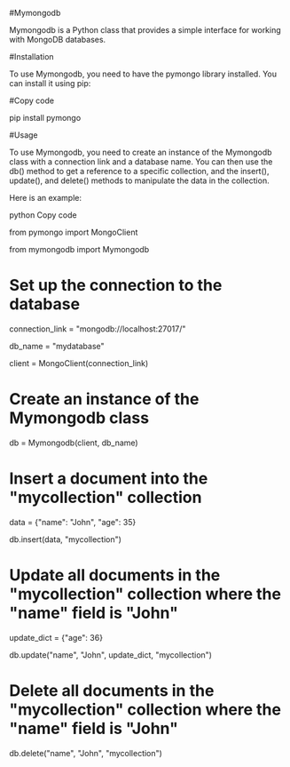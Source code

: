 #Mymongodb

Mymongodb is a Python class that provides a simple interface for working with MongoDB databases.

#Installation

To use Mymongodb, you need to have the pymongo library installed. You can install it using pip:

#Copy code

pip install pymongo

#Usage

To use Mymongodb, you need to create an instance of the Mymongodb class with a connection link and a database name. You can then use the db() method to get a reference to a specific collection, and the insert(), update(), and delete() methods to manipulate the data in the collection.

Here is an example:

python
Copy code

from pymongo import MongoClient

from mymongodb import Mymongodb

# Set up the connection to the database
connection_link = "mongodb://localhost:27017/"

db_name = "mydatabase"

client = MongoClient(connection_link)

# Create an instance of the Mymongodb class
db = Mymongodb(client, db_name)

# Insert a document into the "mycollection" collection

data = {"name": "John", "age": 35}

db.insert(data, "mycollection")

# Update all documents in the "mycollection" collection where the "name" field is "John"

update_dict = {"age": 36}

db.update("name", "John", update_dict, "mycollection")

# Delete all documents in the "mycollection" collection where the "name" field is "John"

db.delete("name", "John", "mycollection")

